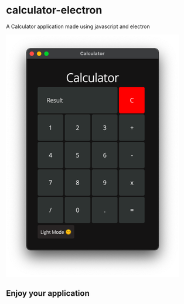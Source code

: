 # calculator-electron

A Calculator application made using javascript and electron

![demo](./demo-app.png)

## Enjoy your application
